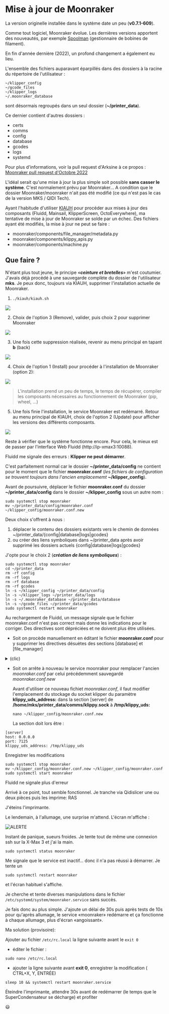 # Mise à jour de Moonraker

La version originelle installée dans le système date un peu (**v0.7.1-609**). 

Comme tout logiciel, Moonraker évolue. Les dernières versions apportent des nouveautés, par exemple [Spoolman](https://github.com/Donkie/Spoolman) (gestionnaire de bobines de filament). 

En fin d'année dernière (2022), un profond changement a également eu lieu.

L'ensemble des fichiers auparavant éparpillés dans des dossiers à la racine du répertoire de l'utilisateur :
```
~/klipper_config
~/gcode_files
~/klipper_logs
~/.moonraker_database
```

sont désormais regroupés dans un seul dossier (**~/printer_data**).

Ce dernier contient d'autres dossiers :
- certs
- comms
- config
- database
- gcodes
- logs
- systemd

Pour plus d'informations, voir la pull request d'Arksine à ce propos : [Moonraker pull request d'Octobre 2022 ](https://github.com/Arksine/moonraker/pull/491)

L'idéal serait qu'une mise à jour la plus simple soit possible **sans casser le système**. C'est normalement prévu par Moonraker… A condition que le dossier Moonraker/moonraker n'ait pas été modifié (ce qui n'est pas le cas de la version MKS / QIDI Tech).

Ayant l'habitude d'utiliser [KIAUH](https://github.com/dw-0/kiauh) pour procéder aux mises à jour des composants (Fluidd, Mainsail, KlipperScreen, OctoEverywhere), ma tentative de mise à jour de Moonraker se solde par un échec. Des fichiers ayant été modifiés, la mise à jour ne peut se faire :
- moonraker/components/file_manager/metadata.py
- moonraker/components/klippy_apis.py
- moonraker/components/machine.py

## Que faire ?

N'étant plus tout jeune, le principe «***ceinture et bretelles***» m'est coutumier. J'avais déjà procédé à une sauvegarde complète du dossier de l'utilisateur **mks**. Je peux donc, toujours via KIAUH, supprimer l'installation actuelle de Moonraker.

1. `./kiauh/kiauh.sh`
   
![](../Images/kiauh-remove.jpg)

2. Choix de l'option 3 (Remove), valider, puis choix 2 pour supprimer Moonraker
   
![](../Images/kiauh-suppr-mrkr.jpg)

3. Une fois cette suppression réalisée, revenir au menu principal en tapant **b** (back)

![](../Images/kiauh-accueil.jpg)

4. Choix de l'option 1 (Install) pour procéder à l'installation de Moonraker (option 2):

![](../Images/kiauh-inst-mrkr.jpg)

> L'installation prend un peu de temps, le temps de récupérer, compiler les composants nécessaires au fonctionnement de Moonraker (pip, wheel, …)

5. Une fois finie l'installation, le service Moonraker est redémarré. Retour au menu principal de KIAUH, choix de l'option 2 (Update) pour afficher les versions des différents composants.

![](../Images/kiauh-moonraker-maj-0.8.0-240.jpg)

Reste à vérifier que le système fonctionne encore. Pour cela, le mieux est de passer par l'interface Web Fluidd (http://ip-xmax3:10088).

Fluidd me signale des erreurs : **Klipper ne peut démarrer**.

C'est parfaitement normal car le dossier **~/printer_data/config** ne contient pour le moment que le fichier **moonraker.conf** (*les fichiers de configuration se trouvent toujours dans l'ancien emplacememt* **~/klipper_config**).

Avant de poursuivre, déplacer le fichier **moonraker.conf** du dossier **~/printer_data/config** dans le dossier **~/klipper_config** sous un autre nom :
```
sudo systemctl stop moonraker
mv ~/printer_data/config/moonraker.conf ~/klipper_config/moonraker.conf.new
```

Deux choix s'offrent à nous :
1. déplacer le contenu des dossiers existants vers le chemin de données ~/printer_data/{config|database|logs|gcodes}
2. ou créer des liens symboliques dans ~/printer_data après avoir supprimé les dossiers actuels {config|database|logs|gcodes}

J'opte pour le choix 2 (***création de liens symboliques***) :

```
sudo systemctl stop moonraker
cd ~/printer_data
rm -rf config
rm -rf logs
rm -rf database
rm -rf gcodes
ln -s ~/klipper_config ~/printer_data/config
ln -s ~/klipper_logs ~/printer_data/logs
ln -s ~/.moonraker_database ~/printer_data/database
ln -s ~/gcode_files ~/printer_data/gcodes
sudo systemctl restart moonraker
```

Au rechargement de Fluidd, un message signale que le fichier moonraker.conf n'est pas correct mais donne les indications pour le corriger. Des directives sont dépréciées et ne doivent plus être utilisées.

- Soit on procède manuellement en éditant le fichier **moonraker.conf** pour y supprimer les directives désuètes des sections [database] et [file_manager]

<details><summary>(clic)</summary><p>

   Passer de 
```
[database]
database_path: /home/mks/.moonraker_database

[file_manager]
config_path: /home/mks/klipper_config
log_path: /home/mks/klipper_logs
enable_object_processing: True
```
à
```
[database]

[file_manager]
enable_object_processing: True
```
  
</details>

- Soit on arrête à nouveau le service moonraker pour remplacer l'ancien *moonraker.conf* par celui précédemment sauvegardé *moonraker.conf.new*

  Avant d'utiliser ce nouveau fichiet *moonraker.conf*, il faut modifier l'emplacement du stockage du socket klipper du paramètre **klippy_uds_address:** dans la section [server] de **/home/mks/printer_data/comms/klippy.sock** à **/tmp/klippy_uds:**
  
  `nano ~/klipper_config/moonraker.conf.new`

  La section doit lors être :
  
```
[server]
host: 0.0.0.0
port: 7125
klippy_uds_address: /tmp/klippy_uds
```
 
  Enregistrer les modifications
  
```
sudo systemctl stop moonraker
mv ~/klipper_config/moonraker.conf.new ~/klipper_config/moonraker.conf
sudo systemctl start moonraker
```

Fluidd ne signale plus d'erreur

Arrivé à ce point, tout semble fonctionnel. Je tranche via Qidislicer une ou deux pièces puis les imprime: RAS

J'éteins l'imprimante.

Le lendemain, à l'allumage, une surprise m'attend. L'écran m'affiche :

![ALERTE](../Images/system-start-nok.jpg)

Instant de panique, sueurs froides. Je tente tout de même une connexion ssh sur la X-Max 3 et j'ai la main.
```
sudo systemctl status moonraker
```
Me signale que le service est inactif… donc il n'a pas réussi à démarrer. Je tente un
```
sudo systemctl restart moonraker
```
et l'écran habituel s'affiche.

Je cherche et tente diverses manipulations dans le fichier `/etc/systemd/system/moonraker.service` sans succès.

Je fais donc au plus simple. J'ajoute un délai de 30s puis après tests de 10s pour qu'après allumage, le service «moonraker» redémarre et ça fonctionne à chaque allumage, plus d'écran «angoissant».

Ma solution (provisoire): 

Ajouter au fichier `/etc/rc.local` la ligne suivante avant le `exit 0`
- éditer le fichier :
```
sudo nano /etc/rc.local
```
- ajouter la ligne suivante avant **exit 0**, enregistrer la modification ( CTRL+X, Y, ENTRÉE)

```
sleep 10 && systemctl restart moonraker.service

```

Éteindre l'imprimante, attendre 30s avant de redémarrer (le temps que le SuperCondensateur se décharge) et profiter

:smiley:


